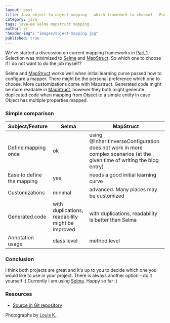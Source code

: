 ```yaml
---
layout: post
title: Java object to object mapping - which framework to choose? - Part 2
category: java
tags: java-ee selma mapstruct mapping
author: vr
"header-img": "images/object-mapping.jpg"
published: true
---
```


<p>
We've started a discussion on current mapping frameworks in <a href="{{ site.baseurl }}/blog/Java-object-to-object-mapping-which-framework-to-choose/">Part 1</a>.
Selection was minimized to <a href="http://www.selma-java.org/" rel="nofollow">Selma</a> and <a href="http://mapstruct.org/" rel="nofollow">MapStruct</a>.
So which one to choose if I do not want to do the job myself?
</p>




<p>
Selma and <a href="http://mapstruct.org/" rel="nofollow">MapStruct</a> works well when initial learning curve passed how to configure a mapper. 
There might be the personal preference which one to choose. More customizations come with Mapstruct. Generated code might be more readable in <a href="http://mapstruct.org/" rel="nofollow">MapStruct</a>, however they both might generate duplicated code when mapping from Object to a simple entity in case Object has multiple properties mapped. 
</p>

<h3>Simple comparison</h3>

<table>
<thead>
<tr>
<th>Subject/Feature
</th>
<th>Selma
</th>
<th>MapStruct
</th>
</tr>
</thead>

<tr>
<td>Define mapping once
</td>
<td>ok
</td>
<td>using @InheritInverseConfiguration does not work in more complex scenarios (at the given time of writing the blog entry)
</td>
</tr>


<tr>
<td>Ease to define the mapping
</td>
<td>yes
</td>
<td>needs a good initial learning curve
</td>
</tr>


<tr>
<td>Customizations
</td>
<td>minimal
</td>
<td>advanced. Many places may be customized
</td>
</tr>

<tr>
<td>Generated code
</td>
<td>with duplications, readability might be improved
</td>
<td>with duplications, readability is better than Selma
</td>
</tr>

<tr>
<td>Annotation usage 
</td>
<td>class level
</td>
<td>method level
</td>
</tr>


</table>



<h3>Conclusion</h3>

<p>
I think both projects are great and it's up to you to decide which one you would like to use in your project. 
There is always another option - do it yourself :)
Currently I am using <a href="http://www.selma-java.org/" rel="nofollow">Selma</a>. Happy so far :)

</p>

<h3>Resources</h3>

<ul>
<li><a href="https://github.com/aracrown/ara-blog-examples/tree/master/s01e05" rel="nofollow">Source in Git repository</a></li>

</ul>
<p>
<span class="caption text-muted">Photographs by <a href="https://www.flickr.com/photos/bonaparty/">Louis K.</a>.</span>
</p>
